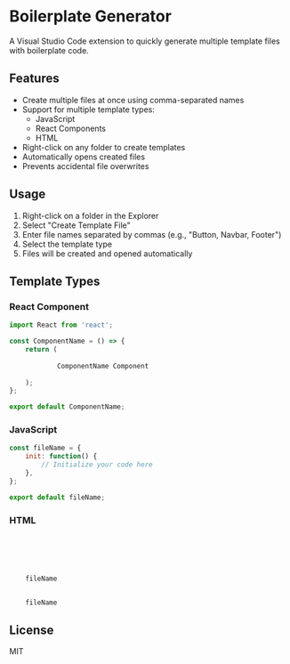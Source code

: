 # Boilerplate Generator

A Visual Studio Code extension to quickly generate multiple template files with boilerplate code.

## Features

- Create multiple files at once using comma-separated names
- Support for multiple template types:
  - JavaScript
  - React Components
  - HTML
- Right-click on any folder to create templates
- Automatically opens created files
- Prevents accidental file overwrites

## Usage

1. Right-click on a folder in the Explorer
2. Select "Create Template File"
3. Enter file names separated by commas (e.g., "Button, Navbar, Footer")
4. Select the template type
5. Files will be created and opened automatically

## Template Types

### React Component
```jsx
import React from 'react';

const ComponentName = () => {
    return (
        
            ComponentName Component
        
    );
};

export default ComponentName;
```

### JavaScript
```javascript
const fileName = {
    init: function() {
        // Initialize your code here
    },
};

export default fileName;
```

### HTML
```html



    
    
    fileName


    fileName


```

## License

MIT

